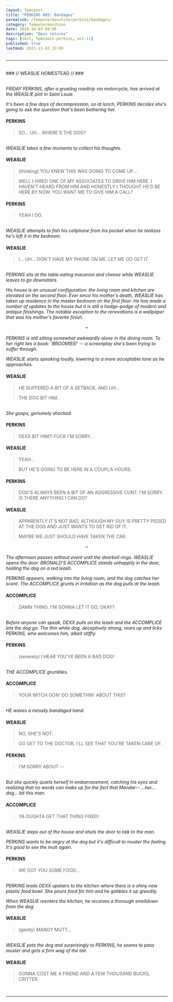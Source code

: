 ```yaml
---
layout: fpmcpost
title: "PERKINS 005: Bandages"
permalink: /femputermanchine/perkins/bandages/
category: femputermanchine
date: 2020-10-03 09:08
description: "Dexx returns"
tags: [skit, fpmcmain-perkins, act-ii]
published: true
lastmod: 2021-11-03 15:09
---
```

[//]: # ( 10/03/20  -added)
[//]: # ( 10/15/21  -linkout removed)
[//]: # ( 11/03/21  -title added)

*****
<br>
### // WEASLIE HOMESTEAD // ###

<br><i>FRIDAY PERKINS, after a grueling roadtrip via motorcycle, has arrived at the WEASLIE plot in Saint Louie. </i>

<i>It's been a few days of decompression, so at lunch, PERKINS decides she's going to ask the question that's been bothering her. </i>

#### PERKINS 

> SO... UH... WHERE'S THE DOG?

<br><I>WEASLIE takes a few moments to collect his thoughts. </i>

#### WEASLIE 

> (thinking) YOU KNEW THIS WAS GOING TO COME UP...
> 
> WELL I HIRED ONE OF MY ASSOCIATES TO DRIVE HIM HERE. I HAVEN'T HEARD FROM HIM AND HONESTLY I THOUGHT HE'D BE HERE BY NOW. YOU WANT ME TO GIVE HIM A CALL?

#### PERKINS 

> YEAH I DO. 

<br><I>WEASLIE attempts to fish his cellphone from his pocket when he realizes he's left it in the bedroom.</i>

#### WEASLIE 

> I... UH... DON'T HAVE MY PHONE ON ME. LET ME GO GET IT.

<br><I>PERKINS sits at the table eating macaroni and cheese while WEASLIE leaves to go downstairs.</i>

<i>His house is an unusual configuration: the living room and kitchen are elevated on the second floor. Ever since his mother's death, WEASLIE has taken up residence in the master bedroom on the first floor. He has made a number of updates to the house but it is still a hodge-podge of modern and antique finishings. The notable exception to the renovations is a wallpaper that was his mother's favorite finish.</i>

<center>~</center>
<br><i>PERKINS is still sitting somewhat awkwardly alone in the dining room. To her right lies a book: 'BROOMIES!' -- a screenplay she's been trying to suffer through.</i>

<i>WEASLIE starts speaking loudly, lowering to a more acceptable tone as he approaches.</i>

#### WEASLIE 

> HE SUFFERED A BIT OF A SETBACK, AND UH...
> 
> THE DOG BIT HIM.

<br><i>She gasps, genuinely shocked.</i>

#### PERKINS

> DEXX BIT HIM?! FUCK I'M SORRY.

#### WEASLIE 

> YEAH...
> 
> BUT HE'S GOING TO BE HERE IN A COUPL'A HOURS.

#### PERKINS 

> DOG'S ALWAYS BEEN A BIT OF AN AGGRESSIVE CUNT. I'M SORRY. IS THERE ANYTHING I CAN DO?

#### WEASLIE 

> APPARENTLY IT'S NOT BAD, ALTHOUGH MY GUY IS PRETTY PISSED AT THE DOG AND JUST WANTS TO GET RID OF IT. 
> 
> MAYBE WE JUST SHOULD HAVE TAKEN THE CAR.

<CENTER>~</CENTER>
<br><I>The afternoon passes without event until the doorbell rings. WEASLIE opens the door. BRONALD'S ACCOMPLICE stands unhappily in the door, holding the dog on a red leash. </i>

<i>PERKINS appears, walking into the living room, and the dog catches her scent. The ACCOMPLICE grunts in irritation as the dog pulls at the leash.</i>

#### ACCOMPLICE 

> DAMN THING. I'M GONNA LET IT GO, OKAY?

<br><I>Before anyone can speak, DEXX pulls on the leash and the ACCOMPLICE lets the dog go. The thin white dog, deceptively strong, rears up and licks PERKINS, who welcomes him, albeit stiffly.</i>

#### PERKINS 

> (severely) I HEAR YOU'VE BEEN A BAD DOG!

<br><I>THE ACCOMPLICE grumbles.</i>

#### ACCOMPLICE 

> YOUR WITCH GON' DO SOMETHIN' ABOUT THIS?

<br><I>HE waves a messily bandaged hand. </i>

#### WEASLIE 

> NO, SHE'S NOT.
> 
> GO GET TO THE DOCTOR, I'LL SEE THAT YOU'RE TAKEN CARE OF.

#### PERKINS 

> I'M SORRY ABOUT -- 

<br><I>But she quickly quiets herself in embarrassment, catching his eyes and realizing that no words can make up for the fact that Mandar-- ...her... dog... bit this man. </i>

#### ACCOMPLICE 

> YA OUGHTA GET THAT THING FIXED! 

<br><I>WEASLIE steps out of the house and shuts the door to talk to the man.</i>

<i>PERKINS wants to be angry at the dog but it's difficult to muster the feeling. It's good to see the mutt again.</i>

#### PERKINS 

> WE GOT YOU SOME FOOD...

<br><I>PERKINS leads DEXX upstairs to the kitchen where there is a shiny new plastic food bowl. She pours food for him and he gobbles it up greedily. </i>

<i>When WEASLIE reenters the kitchen, he receives a thorough smelldown from the dog. </i>

#### WEASLIE 

> (gently) MANGY MUTT...

<br><I>WEASLIE pets the dog and surprisingly to PERKINS, he seems to pass muster and gets a firm wag of the tail. </i>

#### WEASLIE

> GONNA COST ME A FRIEND AND A FEW THOUSAND BUCKS, CRITTER.

<br>

*****

